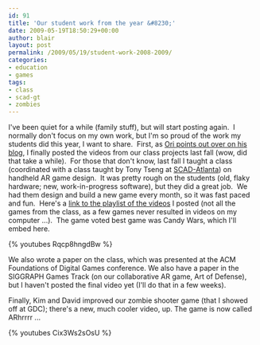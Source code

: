 ```yaml
---
id: 91
title: 'Our student work from the year &#8230;'
date: 2009-05-19T18:50:29+00:00
author: blair
layout: post
permalink: /2009/05/19/student-work-2008-2009/
categories:
- education
- games
tags:
- class
- scad-gt
- zombies
---
```


I've been quiet for a while (family stuff), but will start posting again.  I normally don't focus on my own work, but I'm so proud of the work my students did this year, I want to share.  First, as [Ori points out over on his blog](http://gamesalfresco.com/2009/05/12/ar-game-designs-from-georgia-tech/), I finally posted the videos from our class projects last fall (wow, did that take a while).  For those that don't know, last fall I taught a class (coordinated with a class taught by Tony Tseng at [SCAD-Atlanta](http://www.scad.edu/atlanta/)) on handheld AR game design.  It was pretty rough on the students (old, flaky hardware; new, work-in-progress software), but they did a great job.  We had them design and build a new game every month, so it was fast paced and fun.  Here's a [link to the playlist of the videos](http://www.youtube.com/watch?v=xYM7INeqiGA&feature=PlayList&p=3452DE575029A951&index=0&playnext=1) I posted (not all the games from the class, as a few games never resulted in videos on my computer ...).  The game voted best game was Candy Wars, which I'll embed here.

{% youtubes Rqcp8hngdBw %}

We also wrote a paper on the class, which was presented at the ACM Foundations of Digital Games conference.  We also have a paper in the SIGGRAPH Games Track (on our collaborative AR game, Art of Defense), but I haven't posted the final video yet (I'll do that in a few weeks).

Finally, Kim and David improved our zombie shooter game (that I showed off at GDC);  there's a new, much cooler video, up.  The game is now called ARhrrrr ...

{% youtubes Cix3Ws2sOsU %} 
